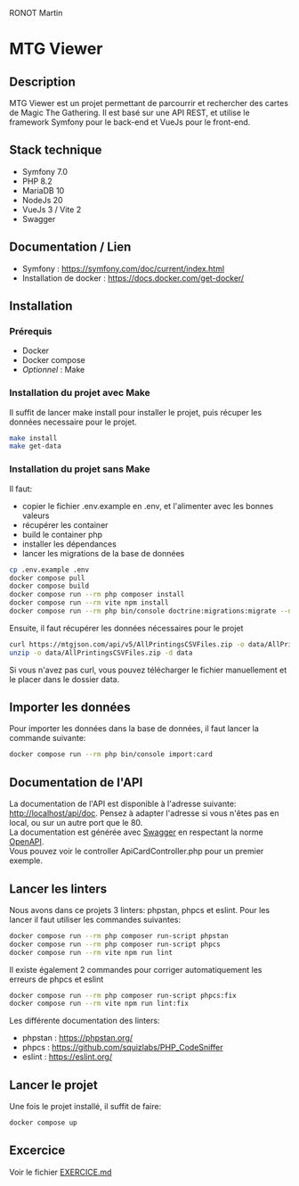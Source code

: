 RONOT Martin

# MTG Viewer    

## Description
MTG Viewer est un projet permettant de parcourrir et rechercher des cartes de Magic The Gathering. 
Il est basé sur une API REST, et utilise le framework Symfony pour le back-end et VueJs pour le front-end.

## Stack technique
- Symfony 7.0
- PHP 8.2
- MariaDB 10
- NodeJs 20
- VueJs 3 / Vite 2
- Swagger

## Documentation / Lien
- Symfony : https://symfony.com/doc/current/index.html
- Installation de docker : https://docs.docker.com/get-docker/

## Installation
### Prérequis
- Docker
- Docker compose
- *Optionnel* : Make

### Installation du projet avec Make
Il suffit de lancer make install pour installer le projet, puis récuper les données necessaire pour le projet.
```bash
make install
make get-data
```

### Installation du projet sans Make
Il faut: 
- copier le fichier .env.example en .env, et l'alimenter avec les bonnes valeurs
- récupérer les container
- build le container php 
- installer les dépendances 
- lancer les migrations de la base de données

```bash
cp .env.example .env
docker compose pull
docker compose build
docker compose run --rm php composer install
docker compose run --rm vite npm install
docker compose run --rm php bin/console doctrine:migrations:migrate --no-interaction
````

Ensuite, il faut récupérer les données nécessaires pour le projet
```bash
curl https://mtgjson.com/api/v5/AllPrintingsCSVFiles.zip -o data/AllPrintingsCSVFiles.zip
unzip -o data/AllPrintingsCSVFiles.zip -d data
```
Si vous n'avez pas curl, vous pouvez télécharger le fichier manuellement et le placer dans le dossier data.

## Importer les données
Pour importer les données dans la base de données, il faut lancer la commande suivante:
```bash
docker compose run --rm php bin/console import:card
```

## Documentation de l'API
La documentation de l'API est disponible à l'adresse suivante: [http://localhost/api/doc](http://localhost/api/doc). Pensez à adapter l'adresse si vous n'êtes pas en local, ou sur un autre port que le 80.  
La documentation est générée avec [Swagger](https://swagger.io/) en respectant la norme [OpenAPI](https://swagger.io/specification/).  
Vous pouvez voir le controller ApiCardController.php pour un premier exemple.

## Lancer les linters
Nous avons dans ce projets 3 linters: phpstan, phpcs et eslint.
Pour les lancer il faut utiliser les commandes suivantes:
```bash
docker compose run --rm php composer run-script phpstan
docker compose run --rm php composer run-script phpcs
docker compose run --rm vite npm run lint
```  
Il existe également 2 commandes pour corriger automatiquement les erreurs de phpcs et eslint
```bash
docker compose run --rm php composer run-script phpcs:fix
docker compose run --rm vite npm run lint:fix
```

Les différente documentation des linters:   
- phpstan : https://phpstan.org/
- phpcs : https://github.com/squizlabs/PHP_CodeSniffer
- eslint : https://eslint.org/


## Lancer le projet
Une fois le projet installé, il suffit de faire: 
```bash
docker compose up
```

## Excercice
Voir le fichier [EXERCICE.md](EXERCICE.md)
